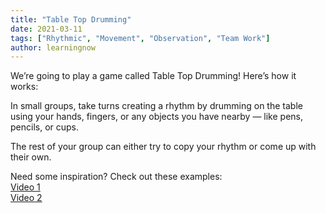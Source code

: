 ```yaml
---
title: "Table Top Drumming"
date: 2021-03-11
tags: ["Rhythmic", "Movement", "Observation", "Team Work"]
author: learningnow
---
```


We’re going to play a game called Table Top Drumming! Here’s how it works:

In small groups, take turns creating a rhythm by drumming on the table using your hands, fingers, or any objects you have nearby — like pens, pencils, or cups.

The rest of your group can either try to copy your rhythm or come up with their own.

Need some inspiration? Check out these examples:  
[Video 1](https://youtu.be/2-MpzjxEVBU)  
[Video 2](https://www.youtube.com/watch?v=NSFieUSfxGU)

